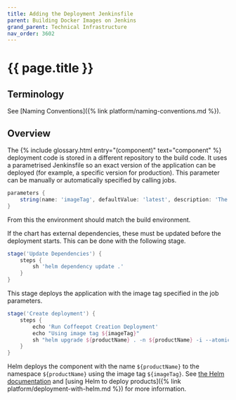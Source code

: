 ```yaml
---
title: Adding the Deployment Jenkinsfile
parent: Building Docker Images on Jenkins
grand_parent: Technical Infrastructure
nav_order: 3602
---
```


# {{ page.title }}

## Terminology

See [Naming Conventions]({% link platform/naming-conventions.md %}).

## Overview

The  {% include glossary.html entry="(component)" text="component" %} deployment code is stored in a different repository to the build code.
It uses a parametrised Jenkinsfile so an exact version of the application can be deployed (for example, a specific version for production).
This parameter can be manually or automatically specified by calling jobs.

```groovy
parameters {
    string(name: 'imageTag', defaultValue: 'latest', description: 'The version of the application to deploy, default is latest if unspecified')
}
```

From this the environment should match the build environment.

If the chart has external dependencies, these must be updated before the deployment starts. This can be done with the following stage.

```groovy
stage('Update Dependencies') {
    steps {
        sh 'helm dependency update .'
    }
}
```

This stage deploys the application with the image tag specified in the job parameters.

```groovy
stage('Create deployment') {
    steps {
        echo 'Run Coffeepot Creation Deployment'
        echo "Using image tag ${imageTag}"
        sh "helm upgrade ${productName} . -n ${productName} -i --atomic --set image.tag=${imageTag}"
    }
}
```

Helm deploys the component with the name `${productName}` to the namespace `${productName}` using the image tag `${imageTag}`.
See [the Helm documentation](https://helm.sh/docs/) and [using Helm to deploy products]({% link platform/deployment-with-helm.md %})
for more information.
